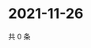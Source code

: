 # 2021-11-26

共 0 条

<!-- BEGIN WEIBO -->
<!-- 最后更新时间 Fri Nov 26 2021 23:15:01 GMT+0800 (China Standard Time) -->

<!-- END WEIBO -->
